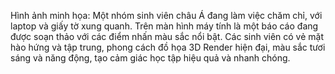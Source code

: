 Hình ảnh minh họa: Một nhóm sinh viên châu Á đang làm việc chăm chỉ, với laptop và giấy tờ xung quanh. Trên màn hình máy tính là một báo cáo đang được soạn thảo với các điểm nhấn màu sắc nổi bật. Các sinh viên có vẻ mặt hào hứng và tập trung, phong cách đồ họa 3D Render hiện đại, màu sắc tươi sáng và năng động, tạo cảm giác học tập hiệu quả và nhanh chóng.